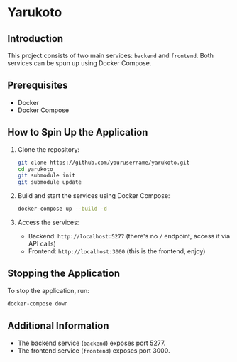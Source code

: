 # Yarukoto

## Introduction

This project consists of two main services: `backend` and `frontend`. Both services can be spun up using Docker Compose.

## Prerequisites

- Docker
- Docker Compose

## How to Spin Up the Application

1. Clone the repository:
    ```sh
    git clone https://github.com/yourusername/yarukoto.git
    cd yarukoto
    git submodule init
    git submodule update
    ```

2. Build and start the services using Docker Compose:
    ```sh
    docker-compose up --build -d
    ```

3. Access the services:
    - Backend: `http://localhost:5277` (there's no `/` endpoint, access it via API calls)
    - Frontend: `http://localhost:3000` (this is the frontend, enjoy)

## Stopping the Application

To stop the application, run:
```sh
docker-compose down
```

## Additional Information

- The backend service (`backend`) exposes port 5277.
- The frontend service (`frontend`) exposes port 3000.